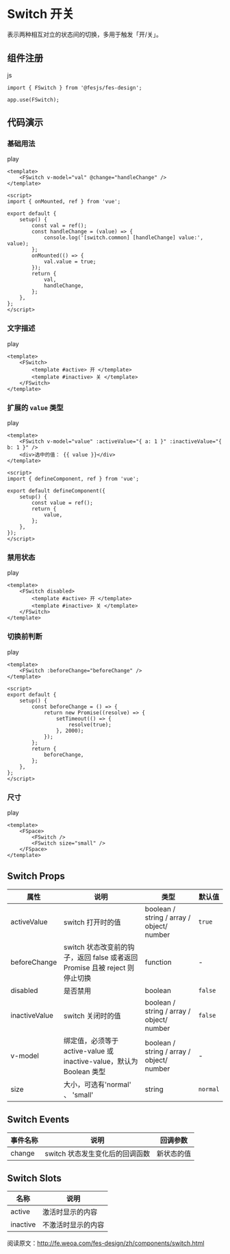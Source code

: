 # Switch 开关 [​]()

表示两种相互对立的状态间的切换，多用于触发「开/关」。

## 组件注册 [​]()

js

```
import { FSwitch } from '@fesjs/fes-design';

app.use(FSwitch);
```

## 代码演示 [​]()

### 基础用法 [​]()

play

```
<template>
    <FSwitch v-model="val" @change="handleChange" />
</template>

<script>
import { onMounted, ref } from 'vue';

export default {
    setup() {
        const val = ref();
        const handleChange = (value) => {
            console.log('[switch.common] [handleChange] value:', value);
        };
        onMounted(() => {
            val.value = true;
        });
        return {
            val,
            handleChange,
        };
    },
};
</script>
```

### 文字描述 [​]()

play

```
<template>
    <FSwitch>
        <template #active> 开 </template>
        <template #inactive> 关 </template>
    </FSwitch>
</template>
```

### 扩展的 `value` 类型 [​]()

play

```
<template>
    <FSwitch v-model="value" :activeValue="{ a: 1 }" :inactiveValue="{ b: 1 }" />
    <div>选中的值： {{ value }}</div>
</template>

<script>
import { defineComponent, ref } from 'vue';

export default defineComponent({
    setup() {
        const value = ref();
        return {
            value,
        };
    },
});
</script>
```

### 禁用状态 [​]()

play

```
<template>
    <FSwitch disabled>
        <template #active> 开 </template>
        <template #inactive> 关 </template>
    </FSwitch>
</template>
```

### 切换前判断 [​]()

play

```
<template>
    <FSwitch :beforeChange="beforeChange" />
</template>

<script>
export default {
    setup() {
        const beforeChange = () => {
            return new Promise((resolve) => {
                setTimeout(() => {
                    resolve(true);
                }, 2000);
            });
        };
        return {
            beforeChange,
        };
    },
};
</script>
```

### 尺寸 [​]()

play

```
<template>
    <FSpace>
        <FSwitch />
        <FSwitch size="small" />
    </FSpace>
</template>
```

## Switch Props [​]()

|属性|说明|类型|默认值|
|---|---|---|---|
|activeValue|switch 打开时的值|boolean / string / array / object/ number|`true`|
|beforeChange|switch 状态改变前的钩子，返回 false 或者返回 Promise 且被 reject 则停止切换|function|\-|
|disabled|是否禁用|boolean|`false`|
|inactiveValue|switch 关闭时的值|boolean / string / array / object/ number|`false`|
|v-model|绑定值，必须等于 active-value 或 inactive-value，默认为 Boolean 类型|boolean / string / array / object/ number|\-|
|size|大小，可选有'normal' 、 'small'|string|`normal`|

## Switch Events [​]()

|事件名称|说明|回调参数|
|---|---|---|
|change|switch 状态发生变化后的回调函数|新状态的值|

## Switch Slots [​]()

|名称|说明|
|---|---|
|active|激活时显示的内容|
|inactive|不激活时显示的内容|

阅读原文：http://fe.weoa.com/fes-design/zh/components/switch.html